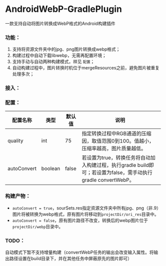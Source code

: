 # AndroidWebP-GradlePlugin
一款支持自动将图片转换成WebP格式的Android构建插件

### 功能：
1. 支持将资源文件夹中的jpg、png图片转换成webp格式；
2. 构建过程中自动下载libwebp，无需再配置环境；
3. 支持手动与自动两种构建模式，祥见 `配置`；
4. 自动构建过程中，图片转换时机位于mergeResources之前，避免图片被重复处理多次；

### 接入：

### 配置：
配置名称 |  类型 | 默认值 | 说明
------- | ------- | ------- | -------
quality | int | 75 | 指定转换过程中RGB通道的压缩因，取值范围0到100。值越小，压缩率越高，图片质量越低。
autoConvert | boolean | false | 若设置为true，转换任务将自动加入构建过程，执行gradle build即可；若设置为false，需手动执行gradle convertWebP。

### 构建产物：
- ```autoConvert = true```，sourSets.res指定资源文件夹中所有jpg、png（非.9）图片将被转换为webp格式，原有图片将移动到```projectDir/ori_res```目录中。
- ```autoConvert = false```，原有图片路径不改变，转换后的webp图片位于```projectDir/webp```目录中。

### TODO：
自动模式下暂不支持增量构建（convertWebP任务的输出会改变输入属性。将输出路径设置在build目录下，并在其他任务中屏蔽原先的图片即可）